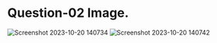 # Question-02 Image.
![Screenshot 2023-10-20 140734](https://github.com/Khush0031/pw-skills-full-stack-web-dev-assignment-solution/assets/121889921/1c329776-119f-428f-91da-d931067a9b39)
![Screenshot 2023-10-20 140742](https://github.com/Khush0031/pw-skills-full-stack-web-dev-assignment-solution/assets/121889921/05610608-77a3-44a1-b759-d5570b0c0f70)

